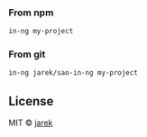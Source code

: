 ### From npm

```bash
in-ng my-project
```

### From git

```bash
in-ng jarek/sao-in-ng my-project
```

## License

MIT &copy; [jarek](https://github.com/jarynek)
